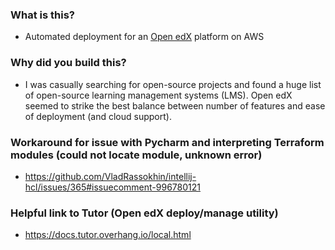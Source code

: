 ### What is this?
- Automated deployment for an [Open edX](https://openedx.org/) platform on AWS

### Why did you build this?
- I was casually searching for open-source projects and found a huge list of open-source learning management systems (LMS). Open edX seemed to strike the best balance between number of features and ease of deployment (and cloud support).

### Workaround for issue with Pycharm and interpreting Terraform modules (could not locate module, unknown error)
- https://github.com/VladRassokhin/intellij-hcl/issues/365#issuecomment-996780121

### Helpful link to Tutor (Open edX deploy/manage utility)
- https://docs.tutor.overhang.io/local.html